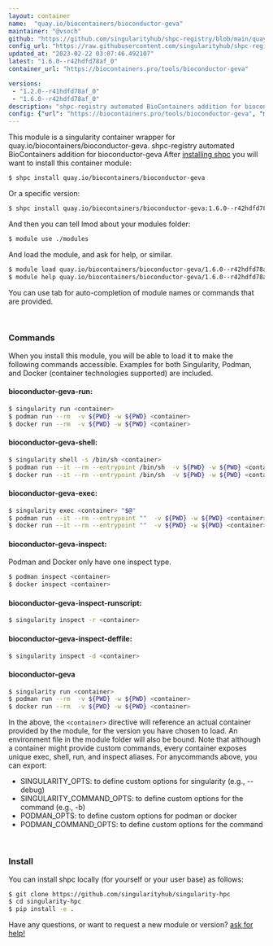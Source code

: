 ```yaml
---
layout: container
name:  "quay.io/biocontainers/bioconductor-geva"
maintainer: "@vsoch"
github: "https://github.com/singularityhub/shpc-registry/blob/main/quay.io/biocontainers/bioconductor-geva/container.yaml"
config_url: "https://raw.githubusercontent.com/singularityhub/shpc-registry/main/quay.io/biocontainers/bioconductor-geva/container.yaml"
updated_at: "2023-02-22 03:07:46.492107"
latest: "1.6.0--r42hdfd78af_0"
container_url: "https://biocontainers.pro/tools/bioconductor-geva"

versions:
 - "1.2.0--r41hdfd78af_0"
 - "1.6.0--r42hdfd78af_0"
description: "shpc-registry automated BioContainers addition for bioconductor-geva"
config: {"url": "https://biocontainers.pro/tools/bioconductor-geva", "maintainer": "@vsoch", "description": "shpc-registry automated BioContainers addition for bioconductor-geva", "latest": {"1.6.0--r42hdfd78af_0": "sha256:ac563017dad7ea32352b05ae930bb310b0c8238e7249ec783480dcb7798ece29"}, "tags": {"1.2.0--r41hdfd78af_0": "sha256:3bc85396a228782fecc837d99e89b11b34657945592b81344a24ad86c517e05d", "1.6.0--r42hdfd78af_0": "sha256:ac563017dad7ea32352b05ae930bb310b0c8238e7249ec783480dcb7798ece29"}, "docker": "quay.io/biocontainers/bioconductor-geva"}
---
```


This module is a singularity container wrapper for quay.io/biocontainers/bioconductor-geva.
shpc-registry automated BioContainers addition for bioconductor-geva
After [installing shpc](#install) you will want to install this container module:


```bash
$ shpc install quay.io/biocontainers/bioconductor-geva
```

Or a specific version:

```bash
$ shpc install quay.io/biocontainers/bioconductor-geva:1.6.0--r42hdfd78af_0
```

And then you can tell lmod about your modules folder:

```bash
$ module use ./modules
```

And load the module, and ask for help, or similar.

```bash
$ module load quay.io/biocontainers/bioconductor-geva/1.6.0--r42hdfd78af_0
$ module help quay.io/biocontainers/bioconductor-geva/1.6.0--r42hdfd78af_0
```

You can use tab for auto-completion of module names or commands that are provided.

<br>

### Commands

When you install this module, you will be able to load it to make the following commands accessible.
Examples for both Singularity, Podman, and Docker (container technologies supported) are included.

#### bioconductor-geva-run:

```bash
$ singularity run <container>
$ podman run --rm  -v ${PWD} -w ${PWD} <container>
$ docker run --rm  -v ${PWD} -w ${PWD} <container>
```

#### bioconductor-geva-shell:

```bash
$ singularity shell -s /bin/sh <container>
$ podman run --it --rm --entrypoint /bin/sh  -v ${PWD} -w ${PWD} <container>
$ docker run --it --rm --entrypoint /bin/sh  -v ${PWD} -w ${PWD} <container>
```

#### bioconductor-geva-exec:

```bash
$ singularity exec <container> "$@"
$ podman run --it --rm --entrypoint ""  -v ${PWD} -w ${PWD} <container> "$@"
$ docker run --it --rm --entrypoint ""  -v ${PWD} -w ${PWD} <container> "$@"
```

#### bioconductor-geva-inspect:

Podman and Docker only have one inspect type.

```bash
$ podman inspect <container>
$ docker inspect <container>
```

#### bioconductor-geva-inspect-runscript:

```bash
$ singularity inspect -r <container>
```

#### bioconductor-geva-inspect-deffile:

```bash
$ singularity inspect -d <container>
```



#### bioconductor-geva

```bash
$ singularity run <container>
$ podman run --rm  -v ${PWD} -w ${PWD} <container>
$ docker run --rm  -v ${PWD} -w ${PWD} <container>
```


In the above, the `<container>` directive will reference an actual container provided
by the module, for the version you have chosen to load. An environment file in the
module folder will also be bound. Note that although a container
might provide custom commands, every container exposes unique exec, shell, run, and
inspect aliases. For anycommands above, you can export:

 - SINGULARITY_OPTS: to define custom options for singularity (e.g., --debug)
 - SINGULARITY_COMMAND_OPTS: to define custom options for the command (e.g., -b)
 - PODMAN_OPTS: to define custom options for podman or docker
 - PODMAN_COMMAND_OPTS: to define custom options for the command

<br>

### Install

You can install shpc locally (for yourself or your user base) as follows:

```bash
$ git clone https://github.com/singularityhub/singularity-hpc
$ cd singularity-hpc
$ pip install -e .
```

Have any questions, or want to request a new module or version? [ask for help!](https://github.com/singularityhub/singularity-hpc/issues)